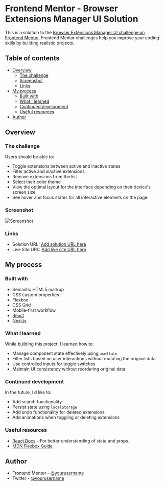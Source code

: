 # Frontend Mentor - Browser Extensions Manager UI Solution

This is a solution to the [Browser Extensions Manager UI challenge on Frontend Mentor](https://www.frontendmentor.io/challenges/browser-extension-manager-ui-yNZnOfsMAp). Frontend Mentor challenges help you improve your coding skills by building realistic projects.

## Table of contents

- [Overview](#overview)
  - [The challenge](#the-challenge)
  - [Screenshot](#screenshot)
  - [Links](#links)
- [My process](#my-process)
  - [Built with](#built-with)
  - [What I learned](#what-i-learned)
  - [Continued development](#continued-development)
  - [Useful resources](#useful-resources)
- [Author](#author)

## Overview

### The challenge

Users should be able to:

- Toggle extensions between active and inactive states
- Filter active and inactive extensions
- Remove extensions from the list
- Select their color theme
- View the optimal layout for the interface depending on their device's screen size
- See hover and focus states for all interactive elements on the page

### Screenshot

![Screenshot](./screenshot.jpg)

### Links

- Solution URL: [Add solution URL here](https://your-solution-url.com)
- Live Site URL: [Add live site URL here](https://your-live-site-url.com)

## My process

### Built with

- Semantic HTML5 markup
- CSS custom properties
- Flexbox
- CSS Grid
- Mobile-first workflow
- [React](https://reactjs.org/)
- [Next.js](https://nextjs.org/)

### What I learned

While building this project, I learned how to:

- Manage component state effectively using `useState`
- Filter lists based on user interactions without mutating the original data
- Use controlled inputs for toggle switches
- Maintain UI consistency without reordering original data

### Continued development

In the future, I’d like to:

- Add search functionality
- Persist state using `localStorage`
- Add undo functionality for deleted extensions
- Add animations when toggling or deleting extensions

### Useful resources

- [React Docs](https://reactjs.org/docs/getting-started.html) - For better understanding of state and props.
- [MDN Flexbox Guide](https://developer.mozilla.org/en-US/docs/Web/CSS/CSS_Flexible_Box_Layout/Basic_Concepts_of_Flexbox)

## Author

- Frontend Mentor - [@yourusername](https://www.frontendmentor.io/profile/yourusername)
- Twitter - [@yourusername](https://www.twitter.com/yourusername)

